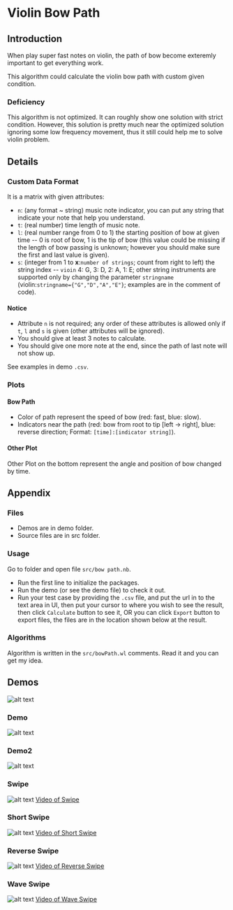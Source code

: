 # Violin Bow Path
## Introduction
When play super fast notes on violin, the path of bow become exteremly important to get everything work.

This algorithm could calculate the violin bow path with custom given condition.
### Deficiency
This algorithm is not optimized. It can roughly show one solution with strict condition. However, this solution is pretty much near the optimized solution ignoring some low frequency movement, thus it still could help me to solve violin problem.
## Details
### Custom Data Format
It is a matrix with given attributes:
* `n`: (any format ~ string) music note indicator, you can put any string that indicate your note that help you understand.
* `t`: (real number) time length of music note.
* `l`: (real number range from 0 to 1) the starting position of bow at given time -- 0 is root of bow, 1 is the tip of bow (this value could be missing if the length of bow passing is unknown; however you should make sure the first and last value is given).
* `s`: (integer from 1 to **x**:`number of strings`; count from right to left) the string index -- `vioin` 4: G, 3: D, 2: A, 1: E; other string instruments are supported only by changing the parameter `stringname` (violin:`stringname={"G","D","A","E"}`; examples are in the comment of code).
#### Notice
* Attribute `n` is not required; any order of these attributes is allowed only if `t`, `l` and `s` is given (other attributes will be ignored).
* You should give at least 3 notes to calculate.
* You should give one more note at the end, since the path of last note will not show up.

See examples in demo `.csv`.
### Plots
#### Bow Path
* Color of path represent the speed of bow (red: fast, blue: slow).
* Indicators near the path (red: bow from root to tip [left -> right], blue: reverse direction; Format: `[time]:[indicator string]`).
#### Other Plot
Other Plot on the bottom represent the angle and position of bow changed by time.
## Appendix
### Files
* Demos are in demo folder.
* Source files are in src folder.
### Usage
Go to folder and open file `src/bow path.nb`. 
* Run the first line to initialize the packages. 
* Run the demo (or see the demo file) to check it out. 
* Run your test case by providing the `.csv` file, and put the url in to the text area in UI, then put your cursor to where you wish to see the result, then click `Calculate` button to see it, OR you can click `Export` button to export files, the files are in the location shown below at the result.
### Algorithms
Algorithm is written in the `src/bowPath.wl` comments. Read it and you can get my idea.
## Demos
![alt text](https://github.com/RobertBoganKang/Violin_Bow_Path/blob/master/demo/demo%20score.png "Demo Score")
### Demo
![alt text](https://github.com/RobertBoganKang/Violin_Bow_Path/blob/master/demo/demo.png "Demo")
### Demo2
![alt text](https://github.com/RobertBoganKang/Violin_Bow_Path/blob/master/demo/demo2.png "Demo")
### Swipe
![alt text](https://github.com/RobertBoganKang/Violin_Bow_Path/blob/master/demo/swipe.png "Swipe")
[Video of Swipe](https://github.com/RobertBoganKang/Violin_Bow_Path/blob/master/demo/swipe.mp4 "Swipe Video")
### Short Swipe
![alt text](https://github.com/RobertBoganKang/Violin_Bow_Path/blob/master/demo/shortswipe.png "Short Swipe")
[Video of Short Swipe](https://github.com/RobertBoganKang/Violin_Bow_Path/blob/master/demo/shortswipe.mp4 "Short Swipe Video")
### Reverse Swipe
![alt text](https://github.com/RobertBoganKang/Violin_Bow_Path/blob/master/demo/reverseswipe.png "Reverse Swipe")
[Video of Reverse Swipe](https://github.com/RobertBoganKang/Violin_Bow_Path/blob/master/demo/reverseswipe.mp4 "Reverse Swipe Video")
### Wave Swipe
![alt text](https://github.com/RobertBoganKang/Violin_Bow_Path/blob/master/demo/waveswipe.png "Wave Swipe")
[Video of Wave Swipe](https://github.com/RobertBoganKang/Violin_Bow_Path/blob/master/demo/waveswipe.mp4 "Wave Swipe Video")
